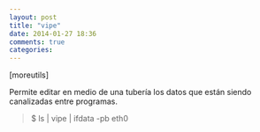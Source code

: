 ```yaml
---
layout: post
title: "vipe"
date: 2014-01-27 18:36
comments: true
categories: 
---
```

[moreutils]

Permite editar en medio de una tubería los datos que están siendo canalizadas entre programas.

>$ ls | vipe | ifdata -pb eth0

